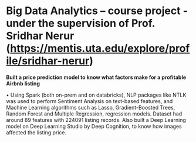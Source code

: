 # Big Data Analytics – course project - under the supervision of Prof. Sridhar Nerur (https://mentis.uta.edu/explore/profile/sridhar-nerur)

**Built a price prediction model to know what factors make for a profitable Airbnb listing**

•	Using Spark (both on-prem and on databricks), NLP packages like NTLK was used to perform Sentiment Analysis on text-based features, and Machine Learning algorithms such as Lasso, Gradient-Boosted Trees, Random Forest and Multiple Regression, regression models. Dataset had around 89 features with 224091 listing records. Also built a Deep Learning model on Deep Learning Studio by Deep Cognition, to know how images affected the listing price.
